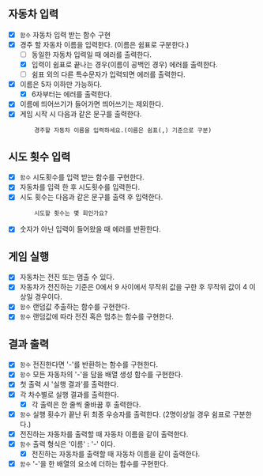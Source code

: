 ## 자동차 입력

- [x] `함수` 자동차 입력 받는 함수 구현
- [x] 경주 할 자동차 이름을 입력한다. (이름은 쉼표로 구분한다.)
  - [ ] 동일한 자동차 입력일 때 에러를 출력한다.
  - [x] 입력이 쉼표로 끝나는 경우(이름이 공백인 경우) 에러를 출력한다.
  - [ ] 쉼표 외의 다른 특수문자가 입력되면 에러를 출력한다.
- [x] 이름은 5자 이하만 가능하다.
  - [x] 6자부터는 에러를 출력한다.
- [x] 이름에 띄어쓰기가 들어가면 띄어쓰기는 제외한다.
- [x] 게임 시작 시 다음과 같은 문구를 출력한다.
  ```
      경주할 자동차 이름을 입력하세요.(이름은 쉼표(,) 기준으로 구분)
  ```

## 시도 횟수 입력

- [x] `함수` 시도횟수를 입력 받는 함수를 구현한다.
- [x] 자동차를 입력 한 후 시도횟수를 입력한다.
- [x] 시도 횟수는 다음과 같은 문구를 출력 후 입력한다.
  ```
      시도할 횟수는 몇 회인가요?
  ```
- [x] 숫자가 아닌 입력이 들어왔을 때 에러를 반환한다.

## 게임 실행

- [x] 자동차는 전진 또는 멈출 수 있다.
- [x] 자동차가 전진하는 기준은 0에서 9 사이에서 무작위 값을 구한 후 무작위 값이 4 이상일 경우이다.
- [x] `함수` 랜덤값 추출하는 함수를 구현한다.
- [x] `함수` 랜덤값에 따라 전진 혹은 멈추는 함수를 구현한다.

## 결과 출력

- [x] `함수` 전진한다면 '-'를 반환하는 함수를 구현한다.
- [x] `함수` 모든 자동차의 '-'을 담을 배열 생성 함수를 구현한다.
- [x] 첫 출력 시 '실행 결과'를 출력한다.
- [x] 각 차수별로 실행 결과를 출력한다.
  - [x] 각 출력은 한 줄씩 줄바꿈 후 출력한다.
- [x] `함수` 실행 횟수가 끝난 뒤 최종 우승자를 출력한다. (2명이상일 경우 쉼표로 구분한다.)
- [x] 전진하는 자동차를 출력할 때 자동차 이름을 같이 출력한다.
- [x] `함수` 출력 형식은 '이름' : '-' 이다.
  - [x] 전진하는 자동차를 출력할 때 자동차 이름을 같이 출력한다.
- [x] `함수` '-'을 한 배열의 요소에 더하는 함수를 구현한다.

